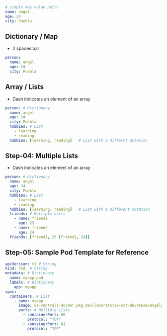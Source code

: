 
```yml
# simple key value pairs
name: angel
age: 24
city: Puebla
```

## Dictionary / Map
- 2 spaces bar
```yml
person:
  name: angel
  age: 24
  city: Puebla
```

## Array / Lists
- Dash indicates an element of an array
```yml
person: # Dictionary
  name: angel
  age: 24
  city: Puebla
  hobbies: # List  
    - learning
    - reading
  hobbies: [learning, reading]   # List with a differnt notation  
```  

## Step-04: Multiple Lists
- Dash indicates an element of an array
```yml
person: # Dictionary
  name: angel
  age: 24
  city: Puebla
  hobbies: # List  
    - learning
    - reading
  hobbies: [learning, reading]   # List with a different notation  
  friends: # Multiple Lists
    - name: friend1
      age: 25
    - name: friend2
      age: 24
  friends: [friend1, 25 [friend2, 24]]        
```  


## Step-05: Sample Pod Template for Reference
```yml
apiVersion: v1 # String
kind: Pod  # String
metadata: # Dictionary
  name: myapp-pod
  labels: # Dictionary 
    app: myapp         
spec:
  containers: # List
    - name: myapp
      image: us-central1-docker.pkg.dev/laboratorio-oct-devoteam/angelgke/stack-helloworld:1
      ports: # Multiple Lists
        - containerPort: 80
          protocol: "TCP"
        - containerPort: 81
          protocol: "TCP"
```




